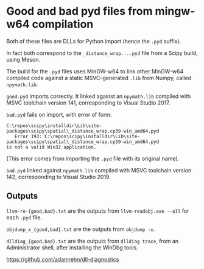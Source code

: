 # Good and bad pyd files from mingw-w64 compilation

Both of these files are DLLs for Python import (hence the `.pyd` suffix).

In fact both correspond to the `_distance_wrap....pyd` file from a Scipy build,
using Meson.

The build for the `.pyd` files uses MinGW-w64 to link other MinGW-w64 compiled
code against a static MSVC-generated `.lib` from Numpy, called `npymath.lib`.

`good.pyd` imports correctly.  It linked against an `npymath.lib` compiled with
MSVC toolchain version 141, corresponding to Visual Studio 2017.

`bad.pyd` fails on import, with error of form:

```
C:\repos\scipy\installdir\Lib\site-packages\scipy\spatial\_distance_wrap.cp39-win_amd64.pyd
   Error 193: C:\repos\scipy\installdir\Lib\site-packages\scipy\spatial\_distance_wrap.cp39-win_amd64.pyd
is not a valid Win32 application.
```

(This error comes from importing the `.pyd` file with its original name).

`bad.pyd` linked against `npymath.lib` compiled with MSVC toolchain version
142, corresponding to Visual Studio 2019.

## Outputs

`llvm-ro-{good,bad}.txt` are the outputs from `llvm-readobj.exe --all` for each
`.pyd` file.

`objdump_x_{good,bad}.txt` are the outputs from `objdump -x`.

`dlldiag_{good,bad}.txt` are the outputs from `dlldiag trace`, from an
Administrator shell, after installing the WinDbg tools.

<https://github.com/adamrehn/dll-diagnostics>
